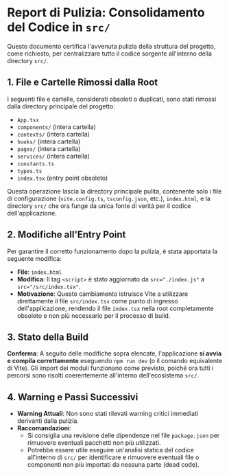 # Report di Pulizia: Consolidamento del Codice in `src/`

Questo documento certifica l'avvenuta pulizia della struttura del progetto, come richiesto, per centralizzare tutto il codice sorgente all'interno della directory `src/`.

## 1. File e Cartelle Rimossi dalla Root

I seguenti file e cartelle, considerati obsoleti o duplicati, sono stati rimossi dalla directory principale del progetto:

-   `App.tsx`
-   `components/` (intera cartella)
-   `contexts/` (intera cartella)
-   `hooks/` (intera cartella)
-   `pages/` (intera cartella)
-   `services/` (intera cartella)
-   `constants.ts`
-   `types.ts`
-   `index.tsx` (entry point obsoleto)

Questa operazione lascia la directory principale pulita, contenente solo i file di configurazione (`vite.config.ts`, `tsconfig.json`, etc.), `index.html`, e la directory `src/` che ora funge da unica fonte di verità per il codice dell'applicazione.

## 2. Modifiche all'Entry Point

Per garantire il corretto funzionamento dopo la pulizia, è stata apportata la seguente modifica:

-   **File**: `index.html`
-   **Modifica**: Il tag `<script>` è stato aggiornato da `src="./index.js"` a `src="/src/index.tsx"`.
-   **Motivazione**: Questo cambiamento istruisce Vite a utilizzare direttamente il file `src/index.tsx` come punto di ingresso dell'applicazione, rendendo il file `index.tsx` nella root completamente obsoleto e non più necessario per il processo di build.

## 3. Stato della Build

**Conferma**: A seguito delle modifiche sopra elencate, l'applicazione **si avvia e compila correttamente** eseguendo `npm run dev` (o il comando equivalente di Vite). Gli import dei moduli funzionano come previsto, poiché ora tutti i percorsi sono risolti coerentemente all'interno dell'ecosistema `src/`.

## 4. Warning e Passi Successivi

-   **Warning Attuali**: Non sono stati rilevati warning critici immediati derivanti dalla pulizia.
-   **Raccomandazioni**:
    -   Si consiglia una revisione delle dipendenze nel file `package.json` per rimuovere eventuali pacchetti non più utilizzati.
    -   Potrebbe essere utile eseguire un'analisi statica del codice all'interno di `src/` per identificare e rimuovere eventuali file o componenti non più importati da nessuna parte (dead code).
